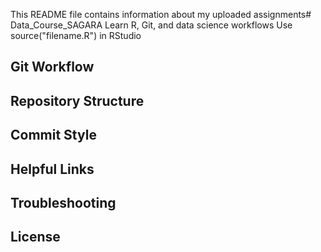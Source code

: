 This README file contains information about my uploaded assignments# Data_Course_SAGARA
Learn R, Git, and data science workflows
Use source("filename.R") in RStudio
## Git Workflow
## Repository Structure
## Commit Style
## Helpful Links
## Troubleshooting
## License
